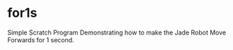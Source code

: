 for1s
=====

Simple Scratch Program Demonstrating how to make the Jade Robot Move Forwards for 1 second.  
